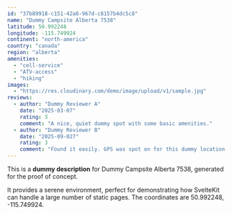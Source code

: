 ```yaml
---
id: "37b89918-c151-42a6-967d-c8157b4dc5c8"
name: "Dummy Campsite Alberta 7538"
latitude: 50.992248
longitude: -115.749924
continent: "north-america"
country: "canada"
region: "alberta"
amenities:
  - "cell-service"
  - "ATV-access"
  - "hiking"
images:
  - "https://res.cloudinary.com/demo/image/upload/v1/sample.jpg"
reviews:
  - author: "Dummy Reviewer A"
    date: "2025-03-07"
    rating: 3
    comment: "A nice, quiet dummy spot with some basic amenities."
  - author: "Dummy Reviewer B"
    date: "2025-09-027"
    rating: 3
    comment: "Found it easily. GPS was spot on for this dummy location."
---
```


This is a **dummy description** for Dummy Campsite Alberta 7538, generated for the proof of concept.

It provides a serene environment, perfect for demonstrating how SvelteKit can handle a large number of static pages. The coordinates are 50.992248, -115.749924.
